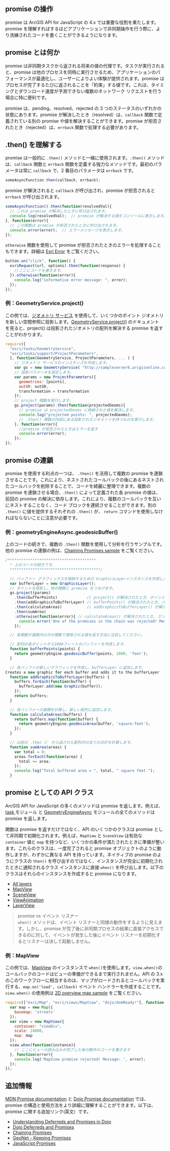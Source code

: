 ## promise の操作

promise は ArcGIS API for JavaScript の 4.x では重要な役割を果たします。promise を理解すればするほどアプリケーションで非同期操作を行う際に、より洗練されたコードを書くことができるようになります。

## promise とは何か

promise は非同期タスクから返される将来の値の代理です。タスクが実行されると、promise は他のプロセスを同時に実行させるため、アプリケーションのパフォーマンスが最適化し、ユーザーによりよい体験が提供されます。promise はプロセスが完了するたびに返されることを「約束」する値です。これは、タイミングとダウンロード速度が予測できない複数のネットワーク リクエストを行う場合に特に便利です。

promise は、pending、resolved、rejected の 3 つのステータスのいずれかの状態にあります。promise が解決したとき（resolved）は、`callback` 関数で定義されている別の promise や値を解決することができます。promise が拒否されたとき（rejected）は、`errback` 関数で処理する必要があります。

## .then() を理解する

promise は一般的に `.then()` メソッドと一緒に使用されます。`.then()` メソッドは、`callback` 関数と `errback` 関数を定義する強力なメソッドです。最初のパラメータは常に `callback` で、2 番目のパラメータは `errback` です。

```js
someAsyncFunction.then(callback, errback);
```

promise が解決されると `callback` が呼び出され、promise が拒否されると `errback` が呼び出されます。

```js
someAsyncFunction().then(function(resolvedVal){
  // これは promise が解決したときに呼び出されます。
  console.log(resolvedVal);  // promise が解決する値をコンソールに表示します。
}, function(error){
  // この関数は promise が拒否されたときに呼び出されます。
  console.error(error);  // エラーメッセージを表示します。
});
```

`otherwise` 関数を使用して promise が拒否されたときのエラーを処理することもできます。詳細は <a href="https://developers.arcgis.com/javascript/latest/api-reference/esri-core-Error.html" target="_blank">Esri Error</a> をご覧ください。

```js
button.on("click", function() {
  esriRequest(url, options).then(function(response) {
    //ここにコードを書きます。
  }).otherwise(function(error){
    console.log("informative error message: ", error);
  });
});
```

### 例：GeometryService.project()

この例では、<a href="https://developers.arcgis.com/javascript/latest/api-reference/esri-tasks-GeometryService.html" target="_blank">ジオメトリ サービス</a> を使用して、いくつかのポイント ジオメトリを新しい空間参照に投影します。<a href="https://developers.arcgis.com/javascript/latest/api-reference/esri-tasks-GeometryService.html#project" target="_blank">GeometryService.project()</a> のドキュメント を見ると、project() は投影されたジオメトリの配列を解決する promise を返すことがわかります。

```js
require([
  "esri/tasks/GeometryService",
  "esri/tasks/support/ProjectParameters", ...
  ], function(GeometryService, ProjectParameters, ... ) {
    // ジオメトリ サービスのインスタンスを作成します。
    var gs = new GeometryService( "http://sampleserver6.arcgisonline.com/arcgis/rest/services/Utilities/Geometry/GeometryServer" );
    // 投影パラメータを設定します。
    var params = new ProjectParameters({
      geometries: [points],
      outSR: outSR,
      transformation = transformation
    });
    // project 関数を実行します。
    gs.project(params).then(function(projectedGeoms){
      // promise は projectedGeoms に格納された値を解決します。
      console.log("projected points: ", projectedGeoms);
      // .then() 関数の内部にある投影されたジオメトリを持つものを実行します。
    }, function(error){
      //promise が拒否されたときはエラーを返す
      console.error(error);
    });
});
```

## promise の連鎖

promise を使用する利点の一つは、 `.then()` を活用して複数の promise を連鎖させることです。これにより、ネストされたコールバックの後にあるネストされたコールバックを削除することで、コードを綺麗に整理できます。複数の promise を連鎖させる場合、.`then()` によって定義された各 promise の値は、前回の promise の解決に依存します。これにより、複数のコールバックを互いにネストすることなく、コード ブロックを連続させることができます。別の `.then()` に値を提供するそれぞれの `.then()` が、 `return` コマンドを使用しなければならないことに注意が必要です。


### 例：geometryEngineAsync.geodesicBuffer()

上のコードの続きで、複数の `.then()` 関数を使用して分析を行うサンプルです。他の promise の連鎖の例は、<a href="https://developers.arcgis.com/javascript/latest/sample-code/chaining-promises/index.html" target="_blank">Chaining Promises sample</a> をご覧ください。

```js
/***************************************
  * 上のコードの続きです。
  ****************************************/

  // バッファー グラフィックスを格納するための GraphicsLayerインスタンスを作成します。
  var bufferLayer = new GraphicsLayer();
  // ポイントを投影し、他の関数に promise をつなげます。
  gs.project(params)
    .then(bufferPoints)             // project() が解決されたとき、ポイントは bufferPoints() に送られます。
    .then(addGraphicsToBufferLayer) // bufferPoints() が解決されたとき，バッファーはaddGraphicsToBufferLayer() に送られます。
    .then(calculateAreas)           // addGraphicsToBufferLayer() が解決されたとき,バッファーは calculateAreas() に送られます。
    .then(sumArea)
    .otherwise(function(error){ // calculateAreas() が解決されたとき, エリア は sumArea()に送られます。
      console.error('One of the promises in the chain was rejected! Message: ', error);
    });

  // 各関数が連鎖内の次の関数で使用される値を返す方法に注目してください。

  // 配列の各ポイントから1000フィートのバッファーを作成します。
  function bufferPoints(points) {
    return geometryEngine.geodesicBuffer(points, 1000, 'feet');
  }

  // 各バッファの新しいグラフィックを作成し、bufferLayer に追加します。
Creates a new graphic for each buffer and adds it to the bufferLayer
  function addGraphicsToBufferLayer(buffers) {
    buffers.forEach(function(buffer) {
      bufferLayer.add(new Graphic(buffer));
    });
    return buffers;
  }

  // 各バッファーの面積を計算し、新しい配列に追加します。
  function calculateAreas(buffers) {
    return buffers.map(function(buffer) {
      return geometryEngine.geodesicArea(buffer, 'square-feet');
    });
  }

  // 以前の .then（） から返された配列内の全ての合計を計算します。
  function sumArea(areas) {
    var total = 0;
    areas.forEach(function(area) {
      total += area;
    });
    console.log("Total buffered area = ", total, " square feet.");
  }
```

## promise としての API クラス

ArcGIS API for JavaScript の多くのメソッドは promise を返します。例えば、<a href="https://developers.arcgis.com/javascript/latest/api-reference/esri-tasks-Task.html" target="_blank">task </a>モジュール と <a href="https://developers.arcgis.com/javascript/latest/api-reference/esri-geometry-geometryEngineAsync.html" target="_blank">GeometryEngineAsync</a> モジュールの全てのメソッドは promise を返します。

関数は promise を返すだけではなく、API のいくつかのクラスは promise として非同期で初期化されます。例えば、`MapView` と `SceneView` は有効な ` container` 値と `map` を持つなど、いくつかの条件が満たされたときに準備が整います。これらのクラスは、一度完了されると promise オブジェクトのように動作しますが、わずかに異なる API を持っています。ネイティブの promise のようにクラスの `then()` を呼び出すのではなく、インスタンスが完全に初期化されたときに通知されるクラス インスタンスに直接 `when()` を呼び出します。以下のクラスはそれらのインスタンスを作成すると promise になります。 

-	<a href="https://developers.arcgis.com/javascript/latest/api-reference/esri-layers-Layer.html" target="_blank">All layers</a>
-	<a href="https://developers.arcgis.com/javascript/latest/api-reference/esri-views-MapView.html" target="_blank">MapView</a>
-	<a href="https://developers.arcgis.com/javascript/latest/api-reference/esri-views-SceneView.html" target="_blank">SceneView</a>
-	<a href="https://developers.arcgis.com/javascript/latest/api-reference/esri-views-ViewAnimation.html" target="_blank">ViewAnimation</a>
-	<a href="https://developers.arcgis.com/javascript/latest/api-reference/esri-views-layers-LayerView.html" target="_blank">LayerView</a>

> promise vs イベント リスナー<br>
> `when()` メソッドは、イベント リスナーと同様の動作をするように見えます。しかし、promise が完了後に非同期プロセスの結果に直接アクセスできるのに対して、イベントが発生した後にイベント リスナーを初期化するとリスナーは決して起動しません。

### 例：MapView

この例では、<a href="https://developers.arcgis.com/javascript/latest/api-reference/esri-views-MapView.html" target="_blank">MapView</a> のインスタンスで `when()`を使用します。`view.when()`のコールバックのコードはビューの準備ができるまで実行されません。API の 3.x のこのワークフローに相当するのは、マップがロードされるとコールバックを実行する、`map.on('load', callback)` イベント ハンドラーを作成することです。 `view.when()` の使用例は <a href="https://developers.arcgis.com/javascript/latest/sample-code/overview-map/index.html" target="_blank">2D overview map sample</a> をご覧ください。

```js
require(["esri/Map", "esri/views/MapView", "dojo/domReady!"], function(Map, MapView){
  var map = new Map({
    basemap: 'streets'
  });
  var view = new MapView({
    container: "viewDiv",
    scale: 24000,
    map: map
  });
  view.when(function(instance){
    // ここにビューの読み込みが完了した後の動作のコードを書きます
  }, function(error){
    console.log('MapView promise rejected! Message: ', error);
  });
});
```

## 追加情報

<a href="https://developer.mozilla.org/en-US/docs/Web/JavaScript/Reference/Global_Objects/Promise" target="_blank">MDN Promise documentation</a> と <a href="http://dojotoolkit.org/reference-guide/1.10/dojo/promise/Promise.html#dojo-promise-promise" target="_blank">Dojo Promise documentation</a> では、promise の構造と使用方法をより詳細に理解することができます。以下は、promise に関する追加リンク(英文）です。

- <a href="https://www.sitepen.com/blog/2015/03/06/understanding-deferreds-and-promises-in-dojo/" target="_blank">Understanding Deferreds and Promises in Dojo</a>
- <a href="http://dojotoolkit.org/documentation/tutorials/1.10/promises/index.html" target="_blank">Dojo Deferreds and Promises</a>
- <a href="https://www.sitepen.com/blog/2015/06/10/dojo-faq-how-can-i-sequence-asynchronous-operations/" target="_blank">Chaining Promises</a>
- <a href="https://community.esri.com/people/odoe/blog/2015/06/17/keeping-promises" target="_blank">GeoNet - Keeping Promises</a> 
- <a href="http://www.html5rocks.com/en/tutorials/es6/promises/" target="_blank">JavaScript Promises</a>


